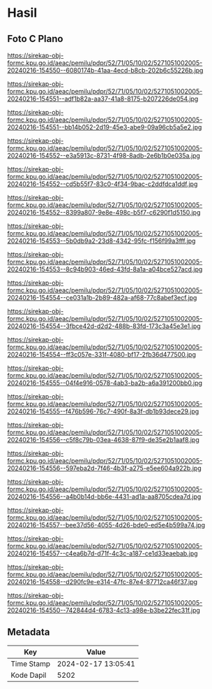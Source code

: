 # Hasil

## Foto C Plano

https://sirekap-obj-formc.kpu.go.id/aeac/pemilu/pdpr/52/71/05/10/02/5271051002005-20240216-154550--6080174b-41aa-4ecd-b8cb-202b6c55226b.jpg

https://sirekap-obj-formc.kpu.go.id/aeac/pemilu/pdpr/52/71/05/10/02/5271051002005-20240216-154551--adf1b82a-aa37-41a8-8175-b207226de054.jpg

https://sirekap-obj-formc.kpu.go.id/aeac/pemilu/pdpr/52/71/05/10/02/5271051002005-20240216-154551--bb14b052-2d19-45e3-abe9-09a96cb5a5e2.jpg

https://sirekap-obj-formc.kpu.go.id/aeac/pemilu/pdpr/52/71/05/10/02/5271051002005-20240216-154552--e3a5913c-8731-4f98-8adb-2e6b1b0e035a.jpg

https://sirekap-obj-formc.kpu.go.id/aeac/pemilu/pdpr/52/71/05/10/02/5271051002005-20240216-154552--cd5b55f7-83c0-4f34-9bac-c2ddfdca1ddf.jpg

https://sirekap-obj-formc.kpu.go.id/aeac/pemilu/pdpr/52/71/05/10/02/5271051002005-20240216-154552--8399a807-9e8e-498c-b5f7-c6290f1d5150.jpg

https://sirekap-obj-formc.kpu.go.id/aeac/pemilu/pdpr/52/71/05/10/02/5271051002005-20240216-154553--5b0db9a2-23d8-4342-95fc-f156f99a3fff.jpg

https://sirekap-obj-formc.kpu.go.id/aeac/pemilu/pdpr/52/71/05/10/02/5271051002005-20240216-154553--8c94b903-46ed-43fd-8a1a-a04bce527acd.jpg

https://sirekap-obj-formc.kpu.go.id/aeac/pemilu/pdpr/52/71/05/10/02/5271051002005-20240216-154554--ce031a1b-2b89-482a-af68-77c8abef3ecf.jpg

https://sirekap-obj-formc.kpu.go.id/aeac/pemilu/pdpr/52/71/05/10/02/5271051002005-20240216-154554--3fbce42d-d2d2-488b-83fd-173c3a45e3e1.jpg

https://sirekap-obj-formc.kpu.go.id/aeac/pemilu/pdpr/52/71/05/10/02/5271051002005-20240216-154554--ff3c057e-331f-4080-bf17-2fb36d477500.jpg

https://sirekap-obj-formc.kpu.go.id/aeac/pemilu/pdpr/52/71/05/10/02/5271051002005-20240216-154555--04f4e916-0578-4ab3-ba2b-a6a391200bb0.jpg

https://sirekap-obj-formc.kpu.go.id/aeac/pemilu/pdpr/52/71/05/10/02/5271051002005-20240216-154555--f476b596-76c7-490f-8a3f-db1b93dece29.jpg

https://sirekap-obj-formc.kpu.go.id/aeac/pemilu/pdpr/52/71/05/10/02/5271051002005-20240216-154556--c5f8c79b-03ea-4638-87f9-de35e2b1aaf8.jpg

https://sirekap-obj-formc.kpu.go.id/aeac/pemilu/pdpr/52/71/05/10/02/5271051002005-20240216-154556--597eba2d-7f46-4b3f-a275-e5ee604a922b.jpg

https://sirekap-obj-formc.kpu.go.id/aeac/pemilu/pdpr/52/71/05/10/02/5271051002005-20240216-154556--a4b0b14d-bb6e-4431-ad1a-aa8705cdea7d.jpg

https://sirekap-obj-formc.kpu.go.id/aeac/pemilu/pdpr/52/71/05/10/02/5271051002005-20240216-154557--bee37d56-4055-4d26-bde0-ed5e4b599a74.jpg

https://sirekap-obj-formc.kpu.go.id/aeac/pemilu/pdpr/52/71/05/10/02/5271051002005-20240216-154557--c4ea6b7d-d71f-4c3c-a187-ce1d33eaebab.jpg

https://sirekap-obj-formc.kpu.go.id/aeac/pemilu/pdpr/52/71/05/10/02/5271051002005-20240216-154558--d290fc9e-e314-47fc-87e4-87712ca46f37.jpg

https://sirekap-obj-formc.kpu.go.id/aeac/pemilu/pdpr/52/71/05/10/02/5271051002005-20240216-154550--742844d4-6783-4c13-a98e-b3be22fec31f.jpg


## Metadata

| Key        | Value               |
| ---------- | ------------------- |
| Time Stamp | 2024-02-17 13:05:41 |
| Kode Dapil | 5202                |



